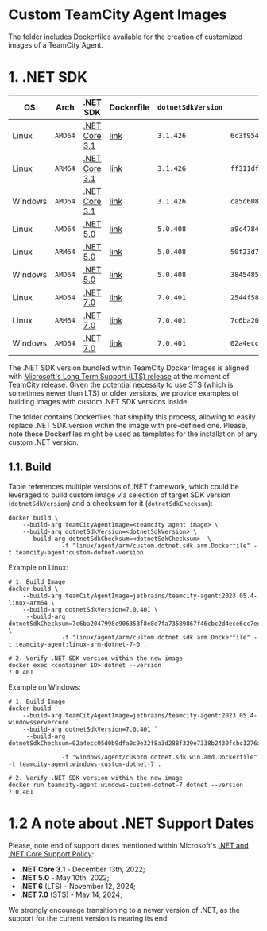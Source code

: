 # Custom TeamCity Agent Images

The folder includes Dockerfiles available for the creation of customized images of a TeamCity Agent.

# 1. .NET SDK

| OS      | Arch    | .NET SDK                                                                | Dockerfile                                                 | `dotnetSdkVersion` | `dotnetSdkChecksum`                                                                                                                |
|---------|---------|-------------------------------------------------------------------------|------------------------------------------------------------|--------------------|------------------------------------------------------------------------------------------------------------------------------------|
| Linux   | `AMD64` | [.NET Core 3.1](https://dotnet.microsoft.com/en-us/download/dotnet/3.1) | [link](linux/agent/amd/custom.dotnet.sdk.amd.Dockerfile)   | `3.1.426`          | `6c3f9541557feb5d5b93f5c10b28264878948e8540f2b8bb7fb966c32bd38191e6b310dcb5f87a4a8f7c67a7046fa932cde3cce9dc8341c1365ae6c9fcc481ec` |
| Linux   | `ARM64` | [.NET Core 3.1](https://dotnet.microsoft.com/en-us/download/dotnet/3.1) | [link](linux/agent/arm/custom.dotnet.sdk.arm.Dockerfile)   | `3.1.426`          | `ff311df0db488f3b5cc03c7f6724f8442de7e60fa0a503ec8f536361ce7a357ad26d09d2499d68c50ebdfa751a5520bba4aaa77a38b191c892d5a018561ce422` |
| Windows | `AMD64` | [.NET Core 3.1](https://dotnet.microsoft.com/en-us/download/dotnet/3.1) | [link](windows/agent/custom.dotnet.sdk.win.amd.Dockerfile) | `3.1.426`          | `ca5c60898318d2cf9786013edd45508f44fba45c2a8814752ba53094ca7b78b3d94874e765655e310b4efd2b604d42807ef6e16c6281d877495d513bfb5c1261` |
| Linux   | `AMD64` | [.NET 5.0](https://dotnet.microsoft.com/en-us/download/dotnet/5.0)      | [link](linux/agent/amd/custom.dotnet.sdk.amd.Dockerfile)   | `5.0.408`          | `a9c4784930a977abbc42aff1337dda06ec588c1ec4769a59f9fcab4d5df4fc9efe65f8e61e5433db078f67a94ea2dfe870c32c482a50d4c16283ffacacff4261` |
| Linux   | `ARM64` | [.NET 5.0](https://dotnet.microsoft.com/en-us/download/dotnet/5.0)      | [link](linux/agent/arm/custom.dotnet.sdk.arm.Dockerfile)   | `5.0.408`          | `50f23d7aca91051d8b7c37f1a76b1eb51e6fe73e017d98558d757a6b9699e4237d401ce81515c1601b8c21eb62fee4e0b4f0bbed8967eefa3ceba75fc242f01b` |
| Windows | `AMD64` | [.NET 5.0](https://dotnet.microsoft.com/en-us/download/dotnet/5.0)      | [link](windows/agent/custom.dotnet.sdk.win.amd.Dockerfile) | `5.0.408`          | `3845485401695b325d9afee67e33c6b3a45902476e408dd74ebc8815ad2c4f4b5d70a6b993e87ff587d0d9b0e5a3d66eaf3dd6bf715b0012ffee70501a716485` |
| Linux   | `AMD64` | [.NET 7.0](https://dotnet.microsoft.com/en-us/download/dotnet/7.0)      | [link](linux/agent/amd/custom.dotnet.sdk.amd.Dockerfile)   | `7.0.401`          | `2544f58c7409b1fd8fe2c7f600f6d2b6a1929318071f16789bd6abf6deea00bd496dd6ba7f2573bbf17c891c4f56a372a073e57712acfd3e80ea3eb1b3f9c3d0` |
| Linux   | `ARM64` | [.NET 7.0](https://dotnet.microsoft.com/en-us/download/dotnet/7.0)      | [link](linux/agent/arm/custom.dotnet.sdk.arm.Dockerfile)   | `7.0.401`          | `7c6ba2047998c906353f8e8d7fa73589867f46cbc2d4ece6cc7ee4ca3402b6a18717089b98002c7d15e16ca6fd5b11e42037b5fb0e25aff39075d67d8be49e25` |
| Windows | `AMD64` | [.NET 7.0](https://dotnet.microsoft.com/en-us/download/dotnet/7.0)      | [link](windows/agent/custom.dotnet.sdk.win.amd.Dockerfile) | `7.0.401`          | `02a4ecc05d0b9dfa0c9e32f8a3d288f329e7338b2430fcbc1276ae356f9d8e14920f91382f3f141842bf1e6e6cd331e532b301edc71c26de9d9e5ad2371afbe0` |


The .NET SDK version bundled within TeamCity Docker Images is aligned with [Microsoft's Long Term Support (LTS) release](https://dotnet.microsoft.com/en-us/platform/support/policy/dotnet-core) 
at the moment of TeamCity release. Given the potential necessity to use STS (which is sometimes newer than LTS) or 
older versions, we provide examples of building images with custom .NET SDK versions inside.

The folder contains Dockerfiles that simplify this process, allowing to easily replace .NET SDK version within the image with pre-defined one. Please, note these Dockerfiles might
be used as templates for the installation of any custom .NET version.

## 1.1. Build
Table references multiple versions of .NET framework, which could be leveraged to build custom image via selection of
target SDK version (`dotnetSdkVersion`) and a checksum for it (`dotnetSdkChecksum`):

```
docker build \
    --build-arg teamCityAgentImage=<teamcity agent image> \
    --build-arg dotnetSdkVersion=<dotnetSdkVersion> \
     --build-arg dotnetSdkChecksum=<dotnetSdkChecksum>  \
               -f "linux/agent/arm/custom.dotnet.sdk.arm.Dockerfile" -t teamcity-agent:custom-dotnet-version .
```

Example on Linux:
```
# 1. Build Image
docker build \
    --build-arg teamCityAgentImage=jetbrains/teamcity-agent:2023.05.4-linux-arm64 \
    --build-arg dotnetSdkVersion=7.0.401 \
     --build-arg dotnetSdkChecksum=7c6ba2047998c906353f8e8d7fa73589867f46cbc2d4ece6cc7ee4ca3402b6a18717089b98002c7d15e16ca6fd5b11e42037b5fb0e25aff39075d67d8be49e25  \
               -f "linux/agent/arm/custom.dotnet.sdk.arm.Dockerfile" -t teamcity-agent:linux-arm-dotnet-7-0 .

# 2. Verify .NET SDK version within the new image
docker exec <container ID> dotnet --version
7.0.401

```

Example on Windows:
```
# 1. Build Image
docker build `
    --build-arg teamCityAgentImage=jetbrains/teamcity-agent:2023.05.4-windowsservercore  `
    --build-arg dotnetSdkVersion=7.0.401 `
     --build-arg dotnetSdkChecksum=02a4ecc05d0b9dfa0c9e32f8a3d288f329e7338b2430fcbc1276ae356f9d8e14920f91382f3f141842bf1e6e6cd331e532b301edc71c26de9d9e5ad2371afbe0  `
               -f "windows/agent/cusotm.dotnet.sdk.win.amd.Dockerfile" -t teamcity-agent:windows-custom-dotnet-7 .
               
# 2. Verify .NET SDK version within the new image
docker run teamcity-agent:windows-custom-dotnet-7 dotnet --version     
7.0.401
```

# 1.2 A note about .NET Support Dates

Please, note end of support dates mentioned within Microsoft's [.NET and .NET Core Support Policy](https://dotnet.microsoft.com/en-us/platform/support/policy/dotnet-core):
* **.NET Core 3.1** -  December 13th, 2022;
* **.NET 5.0** -  May 10th, 2022;
* **.NET 6** (LTS) - November 12, 2024;
* **.NET 7.0** (STS) - May 14, 2024;

We strongly encourage transitioning to a newer version of .NET, as the support for the current version is nearing its end.
